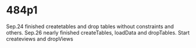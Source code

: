 # 484p1
Sep.24 finished createtables and drop tables without constraints and others.
Sep.26 nearly finished createTables, loadData and dropTables. Start createviews and dropViews